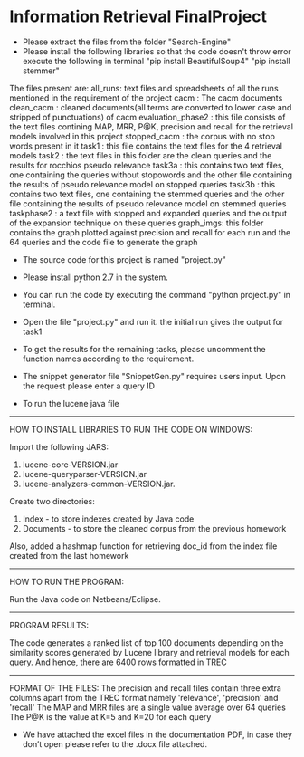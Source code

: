 # Information Retrieval FinalProject
- Please extract the files from the folder "Search-Engine"
- Please install the following libraries so that the code doesn't throw error execute the following in terminal
"pip install BeautifulSoup4"
"pip install stemmer"

The files present are:
all_runs: text files and spreadsheets of all the runs mentioned in the requirement of the project
cacm : The cacm documents
clean_cacm : cleaned documents(all terms are converted to lower case and stripped of punctuations) of cacm
evaluation_phase2 : this file consists of the text files contining MAP, MRR, P@K, precision and recall for the retrieval models involved in this project
stopped_cacm : the corpus with no stop words present in it
task1 : this file contains the text files for the 4 retrieval models
task2 : the text files in this folder are the clean queries and the results for rocchios pseudo relevance
task3a : this contains two text files, one containing the queries without stopowords and the other file containing the results of pseudo relevance model on stopped queries
task3b : this contains two text files, one containing the stemmed queries and the other file containing the results of pseudo relevance model on stemmed queries
taskphase2 : a text file with stopped and expanded queries and the output of the expansion technique on these queries
graph_imgs: this folder contains the graph plotted against precision and recall for each run and the 64 queries and the code file to generate the graph


- The source code for this project is named "project.py"
- Please install python 2.7 in the system.
- You can run the code by executing the command "python project.py" in terminal.
- Open the file "project.py" and run it. the initial run gives the output for task1
- To get the results for the remaining tasks, please uncomment the function names according to the requirement.
- The snippet generator file "SnippetGen.py" requires users input. Upon the request please enter a query ID  

- To run the lucene java file
--------------------------------------------------------------------------------------------------------------

HOW TO INSTALL LIBRARIES TO RUN THE CODE ON WINDOWS:

Import the following JARS:
1) lucene-core-VERSION.jar
2) lucene-queryparser-VERSION.jar
3) lucene-analyzers-common-VERSION.jar.

Create two directories: 
1) Index - to store indexes created by Java code
2) Documents - to store the cleaned corpus from the previous homework

Also, added a hashmap function for retrieving doc_id from the index file created from the last homework

---------------------------------------------------------------------------------------------------------------

HOW TO RUN THE PROGRAM:

Run the Java code on Netbeans/Eclipse. 

--------------------------------------------------------------------------------------------------------------

PROGRAM RESULTS:

The code generates a ranked list of top 100 documents depending on the similarity scores generated by Lucene library and retrieval models for each query. And hence, there are 6400 rows formatted in TREC

-------------------------------------------------------------------------------------------------------------

FORMAT OF THE FILES:
The precision and recall files contain three extra columns apart from the TREC format namely 'relevance', 'precision' and 'recall'
The MAP and MRR files are a single value average over 64 queries
The P@K is the value at K=5 and K=20 for each query

* We have attached the excel files in the documentation PDF, in case they don’t open please refer to the .docx file attached.




